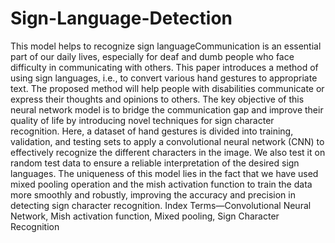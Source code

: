 # Sign-Language-Detection
This model helps to recognize sign languageCommunication is an essential part of our daily lives, especially for deaf and dumb people who face difficulty in communicating with others. This paper introduces a method of using sign languages, i.e., to convert various hand gestures to appropriate text. The proposed method will help people with disabilities communicate or express their thoughts and opinions to others. The key objective of this neural network model is to bridge the communication gap and improve their quality of life by introducing novel techniques for sign character recognition. Here, a dataset of hand gestures is divided into training, validation, and testing sets to apply a convolutional neural network (CNN) to effectively recognize the different characters in the image. We also test it on random test data to ensure a reliable interpretation of the desired sign languages. The uniqueness of this model lies in the fact that we have used mixed pooling operation and the mish activation function to train the data more smoothly and robustly, improving the accuracy and precision in detecting sign character recognition. Index Terms—Convolutional Neural Network, Mish activation function, Mixed pooling, Sign Character Recognition
